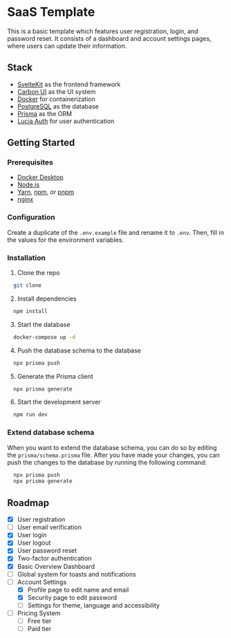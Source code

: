 # SaaS Template

This is a basic template which features user registration, login, and password reset. It consists of a dashboard and account settings pages, where users can update their information.

## Stack

- [SvelteKit](https://kit.svelte.dev/) as the frontend framework
- [Carbon UI](https://carbon-components-svelte.onrender.com/) as the UI system
- [Docker](https://www.docker.com/) for containerization
- [PostgreSQL](https://www.postgresql.org/) as the database
- [Prisma](https://www.prisma.io/) as the ORM
- [Lucia Auth](https://lucia-auth.vercel.app/) for user authentication

## Getting Started

### Prerequisites

- [Docker Desktop](https://www.docker.com/products/docker-desktop)
- [Node.js](https://nodejs.org/en/)
- [Yarn](https://yarnpkg.com/), [npm](https://www.npmjs.com/), or [pnpm](https://pnpm.io/)
- [nginx](https://www.nginx.com/)

### Configuration

Create a duplicate of the `.env.example` file and rename it to `.env`. Then, fill in the values for the environment variables.

### Installation

1. Clone the repo

```bash
  git clone
```

2. Install dependencies

```bash
  npm install
```

3. Start the database

```bash
  docker-compose up -d
```

4. Push the database schema to the database

```bash
  npx prisma push
```

5. Generate the Prisma client

```bash
  npx prisma generate
```

6. Start the development server

```bash
  npm run dev
```

### Extend database schema

When you want to extend the database schema, you can do so by editing the `prisma/schema.prisma` file. After you have made your changes, you can push the changes to the database by running the following command:

```bash
  npx prisma push
  npx prisma generate
```

## Roadmap

- [x] User registration
- [ ] User email verification
- [x] User login
- [x] User logout
- [x] User password reset
- [x] Two-factor authentication
- [x] Basic Overview Dashboard
- [ ] Global system for toasts and notifications
- [ ] Account Settings
  - [x] Profile page to edit name and email
  - [x] Security page to edit password
  - [ ] Settings for theme, language and accessibility
- [ ] Pricing System
  - [ ] Free tier
  - [ ] Paid tier
